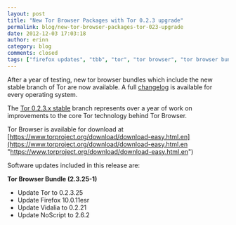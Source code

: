 ```yaml
---
layout: post
title: "New Tor Browser Packages with Tor 0.2.3 upgrade"
permalink: blog/new-tor-browser-packages-tor-023-upgrade
date: 2012-12-03 17:03:18
author: erinn
category: blog
comments: closed
tags: ["firefox updates", "tbb", "tor", "tor browser", "tor browser bundle", "tor stable"]
---
```


After a year of testing, new tor browser bundles which include the new stable branch of Tor are now available. A full [changelog](https://gitweb.torproject.org/torbrowser.git/tree/7fc2ee548c5a15bad91cc3a3d0b6f8ae6ef10029) is available for every operating system.

The [Tor 0.2.3.x stable](https://lists.torproject.org/pipermail/tor-talk/2012-November/026554.html) branch represents over a year of work on improvements to the core Tor technology behind Tor Browser.

Tor Browser is available for download at [https://www.torproject.org/download/download-easy.html.en](https://www.torproject.org/download/download-easy.html.en "https://www.torproject.org/download/download-easy.html.en")

Software updates included in this release are:

**Tor Browser Bundle (2.3.25-1)**

-   Update Tor to 0.2.3.25
-   Update Firefox 10.0.11esr
-   Update Vidalia to 0.2.21
-   Update NoScript to 2.6.2

